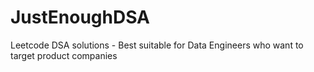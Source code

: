 # JustEnoughDSA
Leetcode DSA solutions - Best suitable for Data Engineers who want to target product companies
